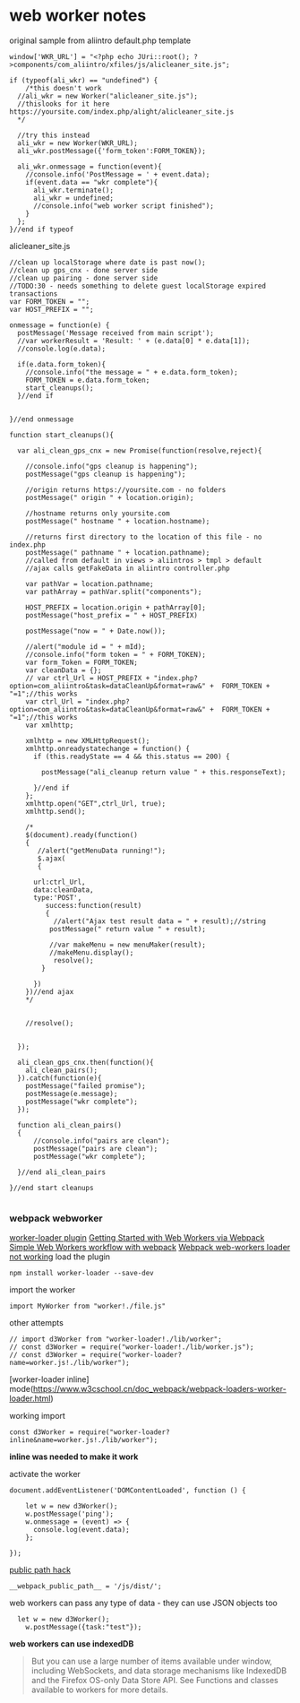 # web worker notes

original sample from aliintro default.php template
```
window['WKR_URL'] = "<?php echo JUri::root(); ?>components/com_aliintro/xfiles/js/alicleaner_site.js";

if (typeof(ali_wkr) == "undefined") {
    /*this doesn't work
  //ali_wkr = new Worker("alicleaner_site.js");
  //thislooks for it here https://yoursite.com/index.php/alight/alicleaner_site.js
  */

  //try this instead
  ali_wkr = new Worker(WKR_URL);
  ali_wkr.postMessage({'form_token':FORM_TOKEN});

  ali_wkr.onmessage = function(event){
    //console.info('PostMessage = ' + event.data);
    if(event.data == "wkr complete"){
      ali_wkr.terminate();
      ali_wkr = undefined;
      //console.info("web worker script finished");
    }
  };
}//end if typeof
```

alicleaner_site.js
```
//clean up localStorage where date is past now();
//clean up gps_cnx - done server side
//clean up pairing - done server side
//TODO:30 - needs something to delete guest localStorage expired transactions
var FORM_TOKEN = "";
var HOST_PREFIX = "";

onmessage = function(e) {
  postMessage('Message received from main script');
  //var workerResult = 'Result: ' + (e.data[0] * e.data[1]);
  //console.log(e.data);

  if(e.data.form_token){
    //console.info("the message = " + e.data.form_token);
    FORM_TOKEN = e.data.form_token;
    start_cleanups();
  }//end if


}//end onmessage

function start_cleanups(){

  var ali_clean_gps_cnx = new Promise(function(resolve,reject){

    //console.info("gps cleanup is happening");
    postMessage("gps cleanup is happening");

    //origin returns https://yoursite.com - no folders
    postMessage(" origin " + location.origin);

    //hostname returns only yoursite.com
    postMessage(" hostname " + location.hostname);

    //returns first directory to the location of this file - no index.php
    postMessage(" pathname " + location.pathname);
    //called from default in views > aliintros > tmpl > default
    //ajax calls getFakeData in aliintro controller.php

    var pathVar = location.pathname;
    var pathArray = pathVar.split("components");

    HOST_PREFIX = location.origin + pathArray[0];
    postMessage("host_prefix = " + HOST_PREFIX)

    postMessage("now = " + Date.now());

    //alert("module id = " + mId);
    //console.info("form token = " + FORM_TOKEN);
    var form_Token = FORM_TOKEN;
    var cleanData = {};
    // var ctrl_Url = HOST_PREFIX + "index.php?option=com_aliintro&task=dataCleanUp&format=raw&" +  FORM_TOKEN + "=1";//this works
    var ctrl_Url = "index.php?option=com_aliintro&task=dataCleanUp&format=raw&" +  FORM_TOKEN + "=1";//this works
    var xmlhttp;

    xmlhttp = new XMLHttpRequest();
    xmlhttp.onreadystatechange = function() {
      if (this.readyState == 4 && this.status == 200) {

        postMessage("ali_cleanup return value " + this.responseText);

      }//end if
    };
    xmlhttp.open("GET",ctrl_Url, true);
    xmlhttp.send();

    /*
    $(document).ready(function()
    {
       //alert("getMenuData running!");
       $.ajax(
       {

      url:ctrl_Url,
      data:cleanData,
      type:'POST',
         success:function(result)
         {
           //alert("Ajax test result data = " + result);//string
          postMessage(" return value " + result);

          //var makeMenu = new menuMaker(result);
          //makeMenu.display();
           resolve();
        }

      })
    })//end ajax
    */


    //resolve();


  });

  ali_clean_gps_cnx.then(function(){
    ali_clean_pairs();
  }).catch(function(e){
    postMessage("failed promise");
    postMessage(e.message);
    postMessage("wkr complete");
  });

  function ali_clean_pairs()
  {
      //console.info("pairs are clean");
      postMessage("pairs are clean");
      postMessage("wkr complete");

  }//end ali_clean_pairs

}//end start cleanups


```

### webpack webworker
[worker-loader plugin](https://webpack.js.org/loaders/worker-loader/)
[Getting Started with Web Workers via Webpack](https://www.experoinc.com/post/getting-started-with-web-workers-via-webpack)
[Simple Web Workers workflow with webpack](https://viblo.asia/p/simple-web-workers-workflow-with-webpack-3P0lPkobZox)
[Webpack web-workers loader not working](https://stackoverflow.com/questions/35802868/webpack-web-workers-loader-not-working)
load the plugin
```
npm install worker-loader --save-dev
```

import the worker
```
import MyWorker from "worker!./file.js"
```

other attempts
```
// import d3Worker from "worker-loader!./lib/worker";
// const d3Worker = require("worker-loader!./lib/worker.js");
// const d3Worker = require("worker-loader?name=worker.js!./lib/worker");

```

[worker-loader inline] mode(https://www.w3cschool.cn/doc_webpack/webpack-loaders-worker-loader.html)

working import
```
const d3Worker = require("worker-loader?inline&name=worker.js!./lib/worker");
```
**inline was needed to make it work**

activate the worker
```
document.addEventListener('DOMContentLoaded', function () {

	let w = new d3Worker();
	w.postMessage('ping');
	w.onmessage = (event) => {
	  console.log(event.data);
	};

});
```
[public path hack](https://github.com/webpack-contrib/worker-loader/issues/26)
```
__webpack_public_path__ = '/js/dist/';
```

web workers can pass any type of data - they can use JSON objects too
```
  let w = new d3Worker();
	w.postMessage({task:"test"});
```

**web workers can use indexedDB**
>But you can use a large number of items available under window, including WebSockets, and data storage mechanisms like IndexedDB and the Firefox OS-only Data Store API. See Functions and classes available to workers for more details.   
